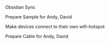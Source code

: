 

Obsidian Sync

Prepare Sample for Andy, David

Make devices connect to their own wifi-hotspot

Prepare Cable for Andy, David